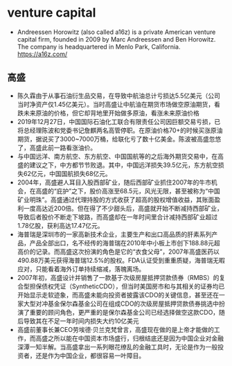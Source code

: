 # venture capital

* Andreessen Horowitz (also called a16z) is a private American venture capital firm, founded in 2009 by Marc Andreessen and Ben Horowitz. The company is headquartered in Menlo Park, California. <https://a16z.com/>

## 高盛

* 陈久霖由于从事石油衍生品交易，在导致中航油总计亏损达5.5亿美元（公司当时净资产仅1.45亿美元）。当时高盛让中航油在期货市场做空原油期货，看跌未来原油的价格，但它却背地里开始做多原油，看涨未来原油价格
* 2019年12月27日，中国国际石油化工联合有限责任公司因巨额交易亏损，已将总经理陈波和党委书记詹麒两名高管停职。在原油价格70+的时候买涨原油期货，据说买了3000~7000万桶，给联化亏了数十亿美金。陈波被高盛忽悠了，高盛此前一路看涨油价。
* 与中国远洋、南方航空、东方航空、中国国航等的之后海外期货交易中，在高盛的建议之下，中方都节节败退。其中，中国远洋损失39.5亿元，东方航空损失62亿元，中国国航损失68亿元。
* 2004年，高盛避人耳目入股西部矿业，随后西部矿业抓住2007年的牛市机会，在高盛的“庇护”之下，股价高涨至68.5元，风光无限，甚至被称为“中国矿业明珠”。高盛通过代理持股的方式收获了超高的股权增值收益，其账面盈利一度高达近200倍。但在得了不少甜头后，高盛就开始不断减持西部矿业，导致后者股价不断走下坡路，而高盛却在一年时间里合计减持西部矿业超过1.78亿股，获利高达17.47亿元。
* 海普瑞是深圳市的一家高新技术企业，主要生产和出口高品质的肝素系列产品，产品全部出口，名不经传的海普瑞在2010年中小板上市创下188.88元超高价的记录。而高盛这次扮演的角色是它的“衣食父母”，2007年高盛医药以490.88万美元获得海普瑞12.5%的股权。FDA认证受到重重质疑，海普瑞无暇应对，只能看着海外订单持续缩减，落魄离场。
* 2007年初，高盛设计并销售了一款基于次级房屋抵押贷款债券（RMBS）的复合型担保债权凭证（SyntheticCDO），但当时美国房市和与其相关的证券均已开始显示走软迹象，而高盛未能向投资者披露该CDO的关键信息，甚至还在一家大型对冲基金保尔森基金公司在组成CDO的次级房屋抵押贷款债券挑选中扮演了重要的顾问角色，更严重的是保尔森基金公司已经选择做空这款CDO，随后导致其在不足一年时间内损失大约10亿美元
* 高盛前董事长兼CEO劳埃德·贝兰克梵曾言，高盛现在做的是上帝才能做的工作，而高盛之所以能在中国资本市场盛行，归根结底还是因为中国企业对金融深潭一知半解。当高盛拿出一系列眼花缭乱的金融工具时，无论是作为一般投资者，还是作为中国企业，都很容易一叶障目。

